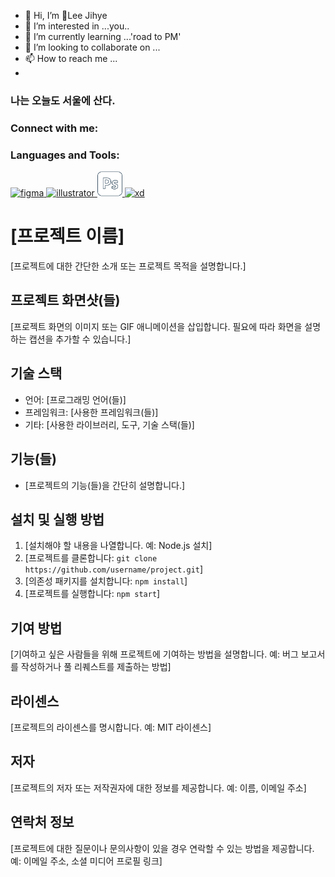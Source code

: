 - 👋 Hi, I’m Lee Jihye
- 👀 I’m interested in ...you..
- 🌱 I’m currently learning ...'road to PM'
- 💞️ I’m looking to collaborate on ...
- 📫 How to reach me ...
- 

<!---
Elva50/Elva50 is a ✨ special ✨ repository because its `README.md` (this file) appears on your GitHub profile.
You can click the Preview link to take a look at your changes.
--->

<h3 align="left">나는 오늘도 서울에 산다.</h3>

<h3 align="left">Connect with me:</h3>
<p align="left">
</p>

<h3 align="left">Languages and Tools:</h3>
<p align="left"> <a href="https://www.figma.com/" target="_blank" rel="noreferrer"> <img src="https://www.vectorlogo.zone/logos/figma/figma-icon.svg" alt="figma" width="40" height="40"/> </a> <a href="https://www.adobe.com/in/products/illustrator.html" target="_blank" rel="noreferrer"> <img src="https://www.vectorlogo.zone/logos/adobe_illustrator/adobe_illustrator-icon.svg" alt="illustrator" width="40" height="40"/> </a> <a href="https://www.photoshop.com/en" target="_blank" rel="noreferrer"> <img src="https://raw.githubusercontent.com/devicons/devicon/master/icons/photoshop/photoshop-line.svg" alt="photoshop" width="40" height="40"/> </a> <a href="https://www.adobe.com/products/xd.html" target="_blank" rel="noreferrer"> <img src="https://cdn.worldvectorlogo.com/logos/adobe-xd.svg" alt="xd" width="40" height="40"/> </a> </p>


# [프로젝트 이름]

[프로젝트에 대한 간단한 소개 또는 프로젝트 목적을 설명합니다.]

## 프로젝트 화면샷(들)

[프로젝트 화면의 이미지 또는 GIF 애니메이션을 삽입합니다. 필요에 따라 화면을 설명하는 캡션을 추가할 수 있습니다.]

## 기술 스택

- 언어: [프로그래밍 언어(들)]
- 프레임워크: [사용한 프레임워크(들)]
- 기타: [사용한 라이브러리, 도구, 기술 스택(들)]

## 기능(들)

- [프로젝트의 기능(들)을 간단히 설명합니다.]

## 설치 및 실행 방법

1. [설치해야 할 내용을 나열합니다. 예: Node.js 설치]
2. [프로젝트를 클론합니다: `git clone https://github.com/username/project.git`]
3. [의존성 패키지를 설치합니다: `npm install`]
4. [프로젝트를 실행합니다: `npm start`]

## 기여 방법

[기여하고 싶은 사람들을 위해 프로젝트에 기여하는 방법을 설명합니다. 예: 버그 보고서를 작성하거나 풀 리퀘스트를 제출하는 방법]

## 라이센스

[프로젝트의 라이센스를 명시합니다. 예: MIT 라이센스]

## 저자

[프로젝트의 저자 또는 저작권자에 대한 정보를 제공합니다. 예: 이름, 이메일 주소]

## 연락처 정보

[프로젝트에 대한 질문이나 문의사항이 있을 경우 연락할 수 있는 방법을 제공합니다. 예: 이메일 주소, 소셜 미디어 프로필 링크]

